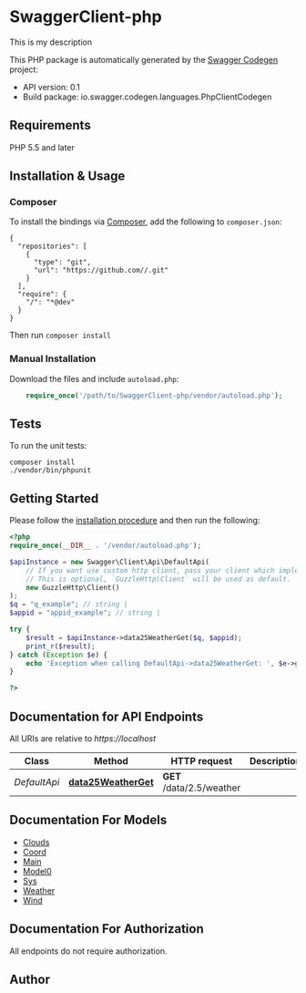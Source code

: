 # SwaggerClient-php
This is my description

This PHP package is automatically generated by the [Swagger Codegen](https://github.com/swagger-api/swagger-codegen) project:

- API version: 0.1
- Build package: io.swagger.codegen.languages.PhpClientCodegen

## Requirements

PHP 5.5 and later

## Installation & Usage
### Composer

To install the bindings via [Composer](http://getcomposer.org/), add the following to `composer.json`:

```
{
  "repositories": [
    {
      "type": "git",
      "url": "https://github.com//.git"
    }
  ],
  "require": {
    "/": "*@dev"
  }
}
```

Then run `composer install`

### Manual Installation

Download the files and include `autoload.php`:

```php
    require_once('/path/to/SwaggerClient-php/vendor/autoload.php');
```

## Tests

To run the unit tests:

```
composer install
./vendor/bin/phpunit
```

## Getting Started

Please follow the [installation procedure](#installation--usage) and then run the following:

```php
<?php
require_once(__DIR__ . '/vendor/autoload.php');

$apiInstance = new Swagger\Client\Api\DefaultApi(
    // If you want use custom http client, pass your client which implements `GuzzleHttp\ClientInterface`.
    // This is optional, `GuzzleHttp\Client` will be used as default.
    new GuzzleHttp\Client()
);
$q = "q_example"; // string | 
$appid = "appid_example"; // string | 

try {
    $result = $apiInstance->data25WeatherGet($q, $appid);
    print_r($result);
} catch (Exception $e) {
    echo 'Exception when calling DefaultApi->data25WeatherGet: ', $e->getMessage(), PHP_EOL;
}

?>
```

## Documentation for API Endpoints

All URIs are relative to *https://localhost*

Class | Method | HTTP request | Description
------------ | ------------- | ------------- | -------------
*DefaultApi* | [**data25WeatherGet**](docs/Api/DefaultApi.md#data25weatherget) | **GET** /data/2.5/weather | 


## Documentation For Models

 - [Clouds](docs/Model/Clouds.md)
 - [Coord](docs/Model/Coord.md)
 - [Main](docs/Model/Main.md)
 - [Model0](docs/Model/Model0.md)
 - [Sys](docs/Model/Sys.md)
 - [Weather](docs/Model/Weather.md)
 - [Wind](docs/Model/Wind.md)


## Documentation For Authorization

 All endpoints do not require authorization.


## Author




